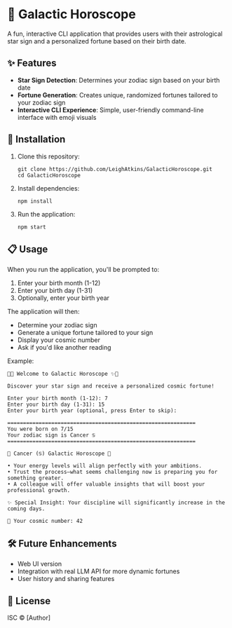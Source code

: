 # 🌌 Galactic Horoscope

A fun, interactive CLI application that provides users with their astrological star sign and a personalized fortune based on their birth date.

## ✨ Features

- **Star Sign Detection**: Determines your zodiac sign based on your birth date
- **Fortune Generation**: Creates unique, randomized fortunes tailored to your zodiac sign
- **Interactive CLI Experience**: Simple, user-friendly command-line interface with emoji visuals

## 🚀 Installation

1. Clone this repository:
   ```
   git clone https://github.com/LeighAtkins/GalacticHoroscope.git
   cd GalacticHoroscope
   ```

2. Install dependencies:
   ```
   npm install
   ```

3. Run the application:
   ```
   npm start
   ```

## 📋 Usage

When you run the application, you'll be prompted to:

1. Enter your birth month (1-12)
2. Enter your birth day (1-31)
3. Optionally, enter your birth year

The application will then:
- Determine your zodiac sign
- Generate a unique fortune tailored to your sign
- Display your cosmic number
- Ask if you'd like another reading

Example:
```
🌌✨ Welcome to Galactic Horoscope ✨🌌

Discover your star sign and receive a personalized cosmic fortune!

Enter your birth month (1-12): 7
Enter your birth day (1-31): 15
Enter your birth year (optional, press Enter to skip): 

============================================================
You were born on 7/15
Your zodiac sign is Cancer ♋
============================================================

🌟 Cancer (♋) Galactic Horoscope 🌟

• Your energy levels will align perfectly with your ambitions.
• Trust the process—what seems challenging now is preparing you for something greater.
• A colleague will offer valuable insights that will boost your professional growth.

✨ Special Insight: Your discipline will significantly increase in the coming days.

🔮 Your cosmic number: 42
```

## 🛠️ Future Enhancements

- Web UI version
- Integration with real LLM API for more dynamic fortunes
- User history and sharing features

## 📄 License

ISC © [Author] 